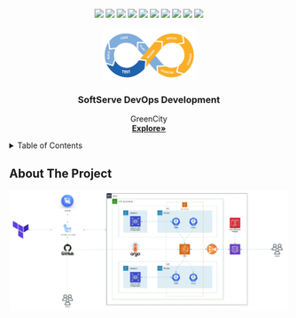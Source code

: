 <a name="readme-top"></a>

<div align="center">
	<code><img width="110" src="https://img.shields.io/badge/Amazon_AWS-FF9900?style=for-the-badge&logo=amazonaws&logoColor=white"></code>
	<code><img width="100" src="https://img.shields.io/badge/Terraform-7B42BC?style=for-the-badge&logo=terraform&logoColor=white"/></code>
  <code><img width="80" src="https://img.shields.io/badge/Docker-2CA5E0?style=for-the-badge&logo=docker&logoColor=white"/></code>
  <code><img width="110" src="https://img.shields.io/badge/kubernetes-326ce5.svg?&style=for-the-badge&logo=kubernetes&logoColor=white"/></code>
	<code><img width="121" src="https://img.shields.io/badge/Prometheus-000000?style=for-the-badge&logo=prometheus&labelColor=000000"/></code>
	<code><img width="110" src="https://img.shields.io/badge/PostgreSQL-316192?style=for-the-badge&logo=postgresql&logoColor=white"/></code>
  <code><img width="95" src="https://img.shields.io/badge/GNU%20Bash-4EAA25?style=for-the-badge&logo=GNU%20Bash&logoColor=white"/></code>
  <code><img width="59" src="https://img.shields.io/badge/GIT-E44C30?style=for-the-badge&logo=git&logoColor=white"/></code>
	<code><img width="81" src="https://img.shields.io/badge/GitHub-100000?style=for-the-badge&logo=github&logoColor=white"/></code>
	<code><img width="70" src="https://img.shields.io/badge/Linux-FCC624?style=for-the-badge&logo=linux&logoColor=black"/></code>
</div>


<br />
<div align="center">
    <img src="./img/life-cycle-of-devops.png" width="169" height="92">
  <h3 align="center">SoftServe DevOps Development </h3>

  <p align="center">
    GreenCity
    <br />
    <a href="https://github.com/ita-social-projects/GreenCity"><strong>Explore»</strong></a>
  </p>
</div>


<details>
  <summary>Table of Contents</summary>
  <ol>
    <li>
      <a href="#about-the-project">About The Project</a>
    </li>
    <li>
      <a href="#getting-started">Getting Started</a>
      <ul>
        <li><a href="#prerequisites">Prerequisites</a></li>
        <li><a href="#installation">Installation</a></li>
      </ul>
    </li>
    <li><a href="#usage">Usage</a></li>
    <li><a href="#contributing">Contributing</a></li>
    <li><a href="#license">License</a></li>
    <li><a href="#contact">Contact</a></li>
    <li><a href="#acknowledgments">Acknowledgments</a></li>
  </ol>
</details>


## About The Project

![GreenCity Infrastructure](./img/GreenCity-Infrastructure.jpeg "GreenCity Infrastructure")